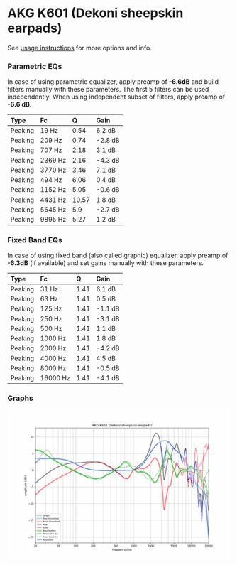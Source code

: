 # AKG K601 (Dekoni sheepskin earpads)
See [usage instructions](https://github.com/jaakkopasanen/AutoEq#usage) for more options and info.

### Parametric EQs
In case of using parametric equalizer, apply preamp of **-6.6dB** and build filters manually
with these parameters. The first 5 filters can be used independently.
When using independent subset of filters, apply preamp of **-6.6 dB**.

| Type    | Fc      |     Q | Gain    |
|:--------|:--------|:------|:--------|
| Peaking | 19 Hz   |  0.54 | 6.2 dB  |
| Peaking | 209 Hz  |  0.74 | -2.8 dB |
| Peaking | 707 Hz  |  2.18 | 3.1 dB  |
| Peaking | 2369 Hz |  2.16 | -4.3 dB |
| Peaking | 3770 Hz |  3.46 | 7.1 dB  |
| Peaking | 494 Hz  |  6.06 | 0.4 dB  |
| Peaking | 1152 Hz |  5.05 | -0.6 dB |
| Peaking | 4431 Hz | 10.57 | 1.8 dB  |
| Peaking | 5645 Hz |  5.9  | -2.7 dB |
| Peaking | 9895 Hz |  5.27 | 1.2 dB  |

### Fixed Band EQs
In case of using fixed band (also called graphic) equalizer, apply preamp of **-6.3dB**
(if available) and set gains manually with these parameters.

| Type    | Fc       |    Q | Gain    |
|:--------|:---------|:-----|:--------|
| Peaking | 31 Hz    | 1.41 | 6.1 dB  |
| Peaking | 63 Hz    | 1.41 | 0.5 dB  |
| Peaking | 125 Hz   | 1.41 | -1.1 dB |
| Peaking | 250 Hz   | 1.41 | -3.1 dB |
| Peaking | 500 Hz   | 1.41 | 1.1 dB  |
| Peaking | 1000 Hz  | 1.41 | 1.8 dB  |
| Peaking | 2000 Hz  | 1.41 | -4.2 dB |
| Peaking | 4000 Hz  | 1.41 | 4.5 dB  |
| Peaking | 8000 Hz  | 1.41 | -0.5 dB |
| Peaking | 16000 Hz | 1.41 | -4.1 dB |

### Graphs
![](./AKG%20K601%20(Dekoni%20sheepskin%20earpads).png)